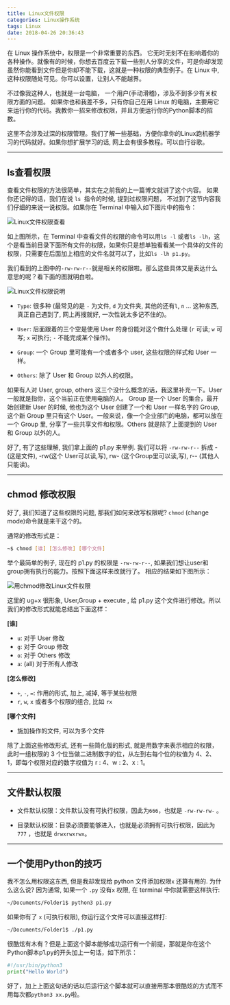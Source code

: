 ```yaml
---
title: Linux文件权限
categories: Linux操作系统
tags: Linux
date: 2018-04-26 20:36:43
---
```


在 Linux 操作系统中，权限是一个非常重要的东西。 它无时无刻不在影响着你的各种操作。就像有的时候，你想去百度云下载一些别人分享的文件，可是你却发现虽然你能看到文件但是你却不能下载，这就是一种权限的典型例子。在 Linux 中, 这种权限随处可见。你可以设置，让别人不能越界。<!--more-->

不过像我这种人，也就是一台电脑， 一个用户(手动滑稽)，涉及不到多少有关权限方面的问题。 如果你也和我差不多，只有你自己在用 Linux 的电脑，主要用它来运行你的代码。我教你一招来修改权限，并且方便运行你的Python脚本的招数。

这里不会涉及过深的权限管理。我们了解一些基础，方便你拿你的Linux跑机器学习的代码就好。如果你想扩展学习的话, 网上会有很多教程。可以自行谷歌。

---

## ls查看权限

查看文件权限的方法很简单，其实在之前我的上一篇博文就讲了这个内容。 如果你还记得的话，我们在说 `ls `指令的时候, 提到过权限问题， 不过到了这节内容我们仔细的来说一说权限。如果你在 Terminal 中输入如下图片中的指令：

![Linux文件权限查看](https://myblogs-photos-1256941622.cos.ap-chengdu.myqcloud.com/Linux%E6%96%87%E4%BB%B6%E6%9D%83%E9%99%90/Linux_common_command_01.png)

如上图所示，在 Terminal 中查看文件的权限的命令可以用`ls -l`  或者`ls -lh`，这个是看当前目录下面所有文件的权限，如果你只是想单独看看某一个具体的文件的权限，只需要在后面加上相应的文件名就可以了，比如`ls -lh p1.py`。

我们看到的上图中的`-rw-rw-r--`就是相关的权限啦。那么这些具体又是表达什么意思的呢？看下面的图就明白啦。

![Linux文件权限说明](https://morvanzhou.github.io/static/results/linux-basic/03-01-02.png)

* `Type`: 很多种 (最常见的是 `-` 为文件, `d` 为文件夹, 其他的还有`l`, `n` … 这种东西, 真正自己遇到了, 网上再搜就好, 一次性说太多记不住的)。

* `User`: 后面跟着的三个空是使用 User 的身份能对这个做什么处理 (`r` 可读; `w` 可写; `x` 可执行; `-` 不能完成某个操作)。

* `Group`: 一个 Group 里可能有一个或者多个 user, 这些权限的样式和 User 一样。

* `Others`: 除了 User 和 Group 以外人的权限。

如果有人对 User, group, others 这三个没什么概念的话，我这里补充一下。User 一般就是指你，这个当前正在使用电脑的人。 Group 是一个 User 的集合，最开始创建新 User 的时候, 他也为这个 User 创建了一个和 User 一样名字的 Group, 这个新 Group 里只有这个 User。一般来说，像一个企业部门的电脑，都可以放在一个 Group 里, 分享了一些共享文件和权限。Others 就是除了上面提到的 User 和 Group 以外的人。

好了, 有了这些理解, 我们拿上面的 p1.py 来举例. 我们可以将 `-rw-rw-r--` 拆成 - (这是文件), -rw(这个 User可以读,写), rw- (这个Group里可以读,写), r-- (其他人只能读)。

---

## chmod 修改权限

好了, 我们知道了这些权限的问题, 那我们如何来改写权限呢? `chmod` (change mode)命令就是来干这个的。

通常的修改形式是：

``` bash
~$ chmod [谁] [怎么修改] [哪个文件]
```

举个最简单的例子, 现在的 p1.py 的权限是 `-rw-rw-r--`, 如果我们想让user和group拥有执行的能力。按照下面这样来改就行了。
相应的结果如下图所示：

![用chmod修改Linux文件权限](https://myblogs-photos-1256941622.cos.ap-chengdu.myqcloud.com/Linux%E6%96%87%E4%BB%B6%E6%9D%83%E9%99%90/Linux_common_command_02.png)

这里的 ug+x 很形象, User,Group + execute , 给 p1.py 这个文件进行修改。所以我们的修改形式就能总结出下面这样：

**[谁]**

* `u`: 对于 User 修改
* `g`: 对于 Group 修改
* `o`: 对于 Others 修改
* `a`: (all) 对于所有人修改

**[怎么修改]**

* `+`, `-`, `=`: 作用的形式, 加上, 减掉, 等于某些权限
* `r`, `w`, `x` 或者多个权限的组合, 比如 `rx`

**[哪个文件]**

* 施加操作的文件, 可以为多个文件

除了上面这些修改形式, 还有一些简化版的形式, 就是用数字来表示相应的权限，此时一组权限的 3 个位当做二进制数字的位，从左到右每个位的权值为 4、2、1，即每个权限对应的数字权值为 r : 4、w : 2、x : 1。

---

## 文件默认权限

* 文件默认权限：文件默认没有可执行权限，因此为`666`，也就是 `-rw-rw-rw-` 。

* 目录默认权限：目录必须要能够进入，也就是必须拥有可执行权限，因此为`777` ，也就是 `drwxrwxrwx`。

---

## 一个使用Python的技巧

我不怎么用权限这东西, 但是我却发现给 python 文件添加权限`x` 还算有用的. 为什么这么说? 因为通常, 如果一个 `.py` 没有`x` 权限, 在 terminal 中你就需要这样执行:

``` bash
~/Documents/Folder1$ python3 p1.py
```

如果你有了 `x` (可执行权限), 你运行这个文件可以直接这样打:

``` bash
~/Documents/Folder1$ ./p1.py
```

很酷炫有木有？但是上面这个脚本能够成功运行有一个前提，那就是你在这个Python脚本p1.py的开头加上一句话，如下所示：

``` python
#!/usr/bin/python3
print("Hello World")
```

好了，加上上面这句话的话以后运行这个脚本就可以直接用那本很酷炫的方式而不用每次都`python3 xx.py`啦。
